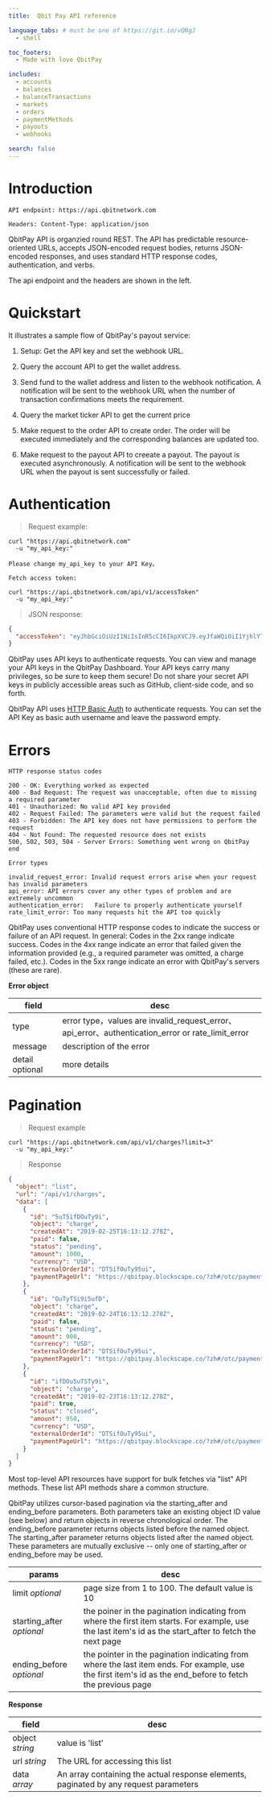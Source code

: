 ```yaml
---
title:  Qbit Pay API reference

language_tabs: # must be one of https://git.io/vQNgJ
  - shell

toc_footers:
  - Made with love QbitPay

includes:
  - accounts
  - balances
  - balanceTransactions
  - markets
  - orders
  - paymentMethods
  - payouts
  - webhooks

search: false
---
```


# Introduction

```shell
API endpoint: https://api.qbitnetwork.com

Headers: Content-Type: application/json
```

QbitPay API is organzied round REST. The API has predictable resource-oriented URLs, accepts JSON-encoded request bodies, returns JSON-encoded responses, and uses standard HTTP response codes, authentication, and verbs.

The api endpoint and the headers are shown in the left.

# Quickstart

It illustrates a sample flow of QbitPay's payout service:

1. Setup: Get the API key and set the webhook URL.

2. Query the account API to get the wallet address.

3. Send fund to the wallet address and listen to the webhook notification. A notification will be sent to the webhook URL when the number of transaction confirmations meets the requirement.

4. Query the market ticker API to get the current price

5. Make request to the order API to create order. The order will be executed immediately and the corresponding balances are updated too.

6. Make request to the payout API to creeate a payout. The payout is executed asynchronously. A notification will be sent to the webhook URL when the payout is sent successfully or failed.

# Authentication

> Request example:

```shell
curl "https://api.qbitnetwork.com"
  -u "my_api_key:"

Please change my_api_key to your API Key。

Fetch access token:

curl "https://api.qbitnetwork.com/api/v1/accessToken"
  -u "my_api_key:"
```

> JSON response:

```json
{
  "accessToken": "eyJhbGciOiUzI1NiIsInR5cCI6IkpXVCJ9.eyJfaWQiOiI1YjhlYTFhNWVhOWViNzYyNjQyNTBkZGEiLCJpc0FkbWluIjp0cnVlLCJhdXRoQ29kZSI6IjIzOTY2OSIsImlhdCI6MTU1MTOTU5OSwiZXhwIjoxNTUzNzAxNTk5fQ.1Q7R9sXdEq1CziLroHekBDVQ4NLu1OtAhswHJECjU"
}
```
QbitPay uses API keys to authenticate requests. You can view and manage your API keys in the QbitPay Dashboard. Your API keys carry many privileges, so be sure to keep them secure! Do not share your secret API keys in publicly accessible areas such as GitHub, client-side code, and so forth.

QbitPay API uses [HTTP Basic Auth](https://en.wikipedia.org/wiki/Basic_access_authentication) to authenticate requests. You can set the API Key as basic auth username and leave the password empty.

# Errors

```shell
HTTP response status codes

200 - OK: Everything worked as expected
400 - Bad Request: The request was unacceptable, often due to missing a required parameter
401 - Unauthorized:	No valid API key provided
402 - Request Failed: The parameters were valid but the request failed
403 - Forbidden: The API key does not have permissions to perform the request
404 - Not Found: The requested resource does not exists
500, 502, 503, 504 - Server Errors: Something went wrong on QbitPay end

Error types

invalid_request_error: Invalid request errors arise when your request has invalid parameters
api_error: API errors cover any other types of problem and are extremely uncommon
authentication_error:	Failure to properly authenticate yourself
rate_limit_error: Too many requests hit the API too quickly
```

QbitPay uses conventional HTTP response codes to indicate the success or failure of an API request. In general: Codes in the 2xx range indicate success. Codes in the 4xx range indicate an error that failed given the information provided (e.g., a required parameter was omitted, a charge failed, etc.). Codes in the 5xx range indicate an error with QbitPay's servers (these are rare).

**Error object**

field |	desc
------- | ------
type	| error type，values are invalid_request_error、api_error、authentication_error or rate_limit_error
message	| description of the error
detail optional | more details

# Pagination

> Request example

```shell
curl "https://api.qbitnetwork.com/api/v1/charges?limit=3"
  -u "my_api_key:"
```

> Response

```json
{
  "object": "list",
  "url": "/api/v1/charges",
  "data": [
    {
      "id": "5uTSifDOuTy9i",
      "object": "charge",
      "createdAt": "2019-02-25T16:13:12.278Z",
      "paid": false,
      "status": "pending",
      "amount": 1000,
      "currency": "USD",
      "externalOrderId": "DTSifOuTy95ui",
      "paymentPageUrl": "https://qbitpay.blockscape.co/?zh#/otc/payment?tradeId=DTSifOuTy95ifOuTy95"
    },
    {
      "id": "OuTyTSi9i5ufD",
      "object": "charge",
      "createdAt": "2019-02-24T16:13:12.278Z",
      "paid": false,
      "status": "pending",
      "amount": 900,
      "currency": "USD",
      "externalOrderId": "DTSifOuTy95ui",
      "paymentPageUrl": "https://qbitpay.blockscape.co/?zh#/otc/payment?tradeId=OuTy95DTSififOuTy95"
    },
    {
      "id": "ifDOu5uTSTy9i",
      "object": "charge",
      "createdAt": "2019-02-23T16:13:12.278Z",
      "paid": true,
      "status": "closed",
      "amount": 950,
      "currency": "USD",
      "externalOrderId": "DTSifOuTy95ui",
      "paymentPageUrl": "https://qbitpay.blockscape.co/?zh#/otc/payment?tradeId=uTifOuTy95DTSifOy95"
    }
  ]
}
```

Most top-level API resources have support for bulk fetches via "list" API methods. These list API methods share a common structure.

QbitPay utilizes cursor-based pagination via the starting_after and ending_before parameters. Both parameters take an existing object ID value (see below) and return objects in reverse chronological order. The ending_before parameter returns objects listed before the named object. The starting_after parameter returns objects listed after the named object. These parameters are mutually exclusive -- only one of starting_after or ending_before may be used.

params |	desc
------- | -------
limit *optional* | page size from 1 to 100. The default value is 10
starting_after *optional* | the poiner in the pagination indicating from where the first item starts. For example, use the last item's id as the start_after to fetch the next page
ending_before *optional* | the pointer in the pagination indicating from where the last item ends. For example, use the first item's id as the end_before to fetch the previous page

**Response**

field |	desc
------- | -------
object *string* | value is 'list'
url *string* | The URL for accessing this list
data *array* | An array containing the actual response elements, paginated by any request parameters
